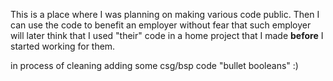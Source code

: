 This is a place where I was planning on making various code public.  Then I can use the code to benefit an employer without fear that such employer will later think that I used "their" code in a home project that I made **before** I started working for them.

in process of cleaning adding some csg/bsp code  "bullet booleans" :)